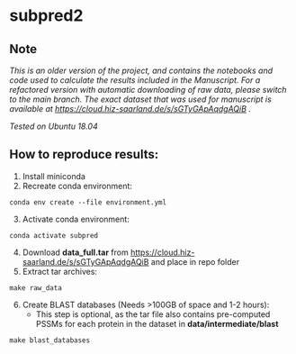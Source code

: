 # subpred2

## Note

*This is an older version of the project, and contains the notebooks and code used to calculate the results included in the Manuscript. For a refactored version with automatic downloading of raw data, please switch to the main branch. The exact dataset that was used for manuscript is available at https://cloud.hiz-saarland.de/s/sGTyGApAqdgAQiB .*

*Tested on Ubuntu 18.04*

## How to reproduce results:

1. Install miniconda
2. Recreate conda environment:
```
conda env create --file environment.yml
```
3. Activate conda environment: 
```
conda activate subpred
```
4. Download **data_full.tar** from https://cloud.hiz-saarland.de/s/sGTyGApAqdgAQiB and place in repo folder
5. Extract tar archives:
```
make raw_data
```
6. Create BLAST databases (Needs >100GB of space and 1-2 hours): 
    - This step is optional, as the tar file also contains pre-computed PSSMs for each protein in the dataset in **data/intermediate/blast**
```
make blast_databases
```




